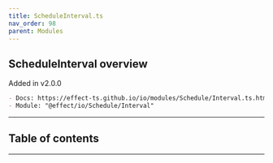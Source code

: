 ```yaml
---
title: ScheduleInterval.ts
nav_order: 98
parent: Modules
---
```


## ScheduleInterval overview

Added in v2.0.0

```md
- Docs: https://effect-ts.github.io/io/modules/Schedule/Interval.ts.html
- Module: "@effect/io/Schedule/Interval"
```

---

<h2 class="text-delta">Table of contents</h2>

---
